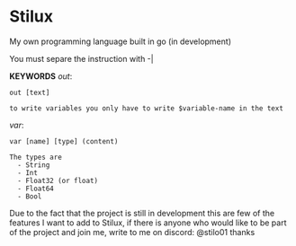 # Stilux
My own programming language built in go (in development)

You must separe the instruction with -|

**KEYWORDS**
*out*:

    out [text]
    
    to write variables you only have to write $variable-name in the text
*var*:

    var [name] [type] (content)
    
    The types are
      - String
      - Int
      - Float32 (or float)
      - Float64
      - Bool




Due to the fact that the project is still in development this are few of the features I want to add to Stilux, if there is anyone who would like to be part of the project and join me, write to me on discord: @stilo01 thanks
